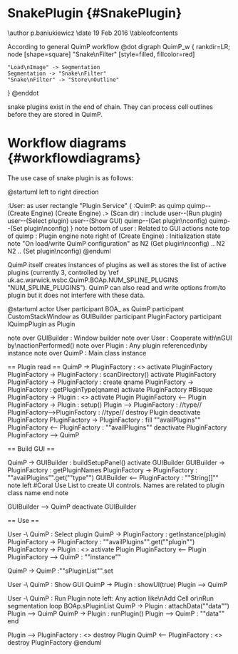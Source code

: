 
# SnakePlugin {#SnakePlugin}

\author p.baniukiewicz
\date 19 Feb 2016
\tableofcontents

According to general QuimP workflow
@dot
digraph QuimP_w {
    rankdir=LR;
    node [shape=square]
    "Snake\nFilter" [style=filled, fillcolor=red]
    
    "Load\nImage" -> Segmentation
    Segmentation -> "Snake\nFilter"
    "Snake\nFilter" -> "Store\nOutline"
}
@enddot

snake plugins exist in the end of chain. They can process cell outlines before
they are stored in QuimP.  

# Workflow diagrams {#workflowdiagrams}

The use case of snake plugin is as follows:

@startuml
left to right direction

:User: as user
rectangle "Plugin Service" {
    :QuimP: as quimp
    quimp--(Create Engine)
    (Create Engine) .> (Scan dir) : include
    user--(Run plugin)
    user--(Select plugin)
    user--(Show GUI)
    quimp--(Get plugin\nconfig)
    quimp--(Set plugin\nconfig)
}
note bottom of user : Related to GUI actions
note top of quimp : Plugin engine
note right of (Create Engine) : Initialization state
note "On load/write QuimP configuration" as N2
(Get plugin\nconfig) .. N2
N2 .. (Set plugin\nconfig)
@enduml

QuimP itself creates instances of plugins as well as stores the list of active
plugins (currently 3, controlled by
\ref uk.ac.warwick.wsbc.QuimP.BOAp.NUM_SPLINE_PLUGINS "NUM_SPLINE_PLUGINS").
QuimP can also read and write options from/to plugin but it does not interfere
with these data.  
 
@startuml
actor User
participant BOA_ as QuimP
participant CustomStackWindow as GUIBuilder
participant PluginFactory
participant IQuimpPlugin as Plugin

note over GUIBuilder : Window builder
note over User : Cooperate with\nGUI by\nactionPerformed()
note over Plugin : Any plugin referenced\nby instance
note over QuimP : Main class instance

== Plugin read ==
QuimP -> PluginFactory : <<create>>
activate PluginFactory
PluginFactory -> PluginFactory : scanDirectory()
activate PluginFactory
PluginFactory -> PluginFactory : create qname
PluginFactory -> PluginFactory : getPluginType(qname)
activate PluginFactory #Bisque
PluginFactory -> Plugin : <<create>>
activate Plugin
PluginFactory <-- Plugin
PluginFactory -> Plugin : setup()
Plugin --> PluginFactory : //type//
PluginFactory-->PluginFactory : //type//
destroy Plugin
deactivate PluginFactory
PluginFactory -> PluginFactory : fill ""availPlugins""
PluginFactory <-- PluginFactory : ""availPlugins""
deactivate PluginFactory
PluginFactory --> QuimP

== Build GUI ==

QuimP -> GUIBuilder : buildSetupPanel()
activate GUIBuilder
GUIBuilder -> PluginFactory : getPluginNames
PluginFactory -> PluginFactory : ""availPlugins"".get(""type"")
GUIBuilder <-- PluginFactory : ""String[]""
note left #Coral
Use List to create
UI controls. Names
are related to plugin
class name
end note


GUIBuilder --> QuimP
deactivate GUIBuilder

== Use ==

User -\ QuimP : Select plugin
QuimP -> PluginFactory : getInstance(plugin)
PluginFactory -> PluginFactory : ""availPlugins"".get(""plugin"")
PluginFactory -> Plugin : <<create>>
activate Plugin
PluginFactory <-- Plugin
PluginFactory --> QuimP : ""instance""

QuimP -> QuimP :""sPluginList"".set

User -\ QuimP : Show GUI
QuimP -> Plugin : showUI(true)
Plugin --> QuimP

User -\ QuimP : Run Plugin
note left: Any action like\nAdd Cell or\nRun segmentation
loop BOAp.sPluginList
    QuimP -> Plugin : attachData(""data"")
    Plugin --> QuimP
    QuimP -> Plugin : runPlugin()
    Plugin --> QuimP : ""data""
end    

Plugin --> PluginFactory : <<Exit>>
destroy Plugin
QuimP <-- PluginFactory : <<Exit>>
destroy PluginFactory
@enduml

